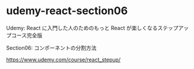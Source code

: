 # udemy-react-section06

Udemy: React に入門した人のためのもっと React が楽しくなるステップアップコース完全版

Section06: コンポーネントの分割方法

https://www.udemy.com/course/react_stepup/
